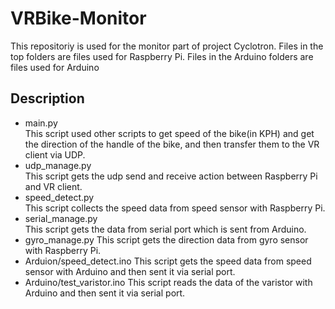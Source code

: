 # VRBike-Monitor

This repositoriy is used for the monitor part of project Cyclotron. Files in the top folders are files used for Raspberry Pi. Files in the Arduino folders are files used for Arduino

## Description
* main.py  
  This script used other scripts to get speed of the bike(in KPH) and get the direction of the handle of the bike, and then transfer them to the VR client via UDP.
* udp_manage.py  
  This script gets the udp send and receive action between Raspberry Pi and VR client.
* speed_detect.py  
  This script collects the speed data from speed sensor with Raspberry Pi.
* serial_manage.py   
  This script gets the data from serial port which is sent from Arduino.
* gyro_manage.py
  This script gets the direction data from gyro sensor with Raspberry Pi.
* Arduion/speed_detect.ino
  This script gets the speed data from speed sensor with Arduino and then sent it via serial port. 
* Arduino/test_varistor.ino
  This script reads the data of the varistor with Arduino and then sent it via serial port.
